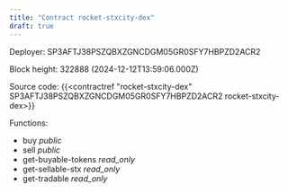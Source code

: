 ```yaml
---
title: "Contract rocket-stxcity-dex"
draft: true
---
```

Deployer: SP3AFTJ38PSZQBXZGNCDGM05GR0SFY7HBPZD2ACR2


 



Block height: 322888 (2024-12-12T13:59:06.000Z)

Source code: {{<contractref "rocket-stxcity-dex" SP3AFTJ38PSZQBXZGNCDGM05GR0SFY7HBPZD2ACR2 rocket-stxcity-dex>}}

Functions:

* buy _public_
* sell _public_
* get-buyable-tokens _read_only_
* get-sellable-stx _read_only_
* get-tradable _read_only_
